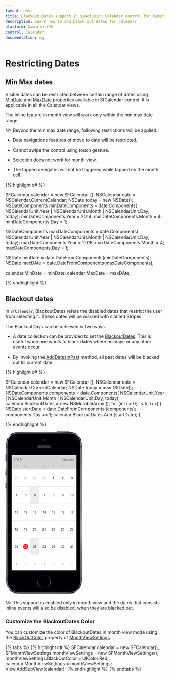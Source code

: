 ```yaml
---
layout: post
title: BlackOut Dates support in Syncfusion Calendar control for Xamarin.iOS
description: Learn how to add black out dates for calendar
platform: Xamarin.iOS
control: Calendar
documentation: ug
---
```


# Restricting Dates

## Min Max dates

Visible dates can be restricted between certain range of dates using [MinDate](https://help.syncfusion.com/cr/cref_files/xamarin-ios/sfcalendar/Syncfusion.SfCalendar.iOS~Syncfusion.SfCalendar.iOS.SFCalendar~MinDate.html) and [MaxDate](https://help.syncfusion.com/cr/cref_files/xamarin-ios/sfcalendar/Syncfusion.SfCalendar.iOS~Syncfusion.SfCalendar.iOS.SFCalendar~MaxDate.html) properties available in SfCalendar control. It is applicable in all the Calendar views.

The inline feature in month view will work only within the min max date range.

N> Beyond the min max date range, following restrictions will be applied.

* Date navigations features of move to date will be restricted.

* Cannot swipe the control using touch gesture.

* Selection does not work for month view. 

* The tapped delegates will not be triggered while tapped on the month cell.  

{% highlight c# %}

SFCalendar  calendar = new SFCalendar ();
NSCalendar date = NSCalendar.CurrentCalendar;
NSDate today = new NSDate();
NSDateComponents minDateComponents = date.Components(
					NSCalendarUnit.Year | NSCalendarUnit.Month | NSCalendarUnit.Day, today);
minDateComponents.Year = 2014;
minDateComponents.Month = 4;
minDateComponents.Day = 1;
			

NSDateComponents maxDateComponents = date.Components(
				NSCalendarUnit.Year | NSCalendarUnit.Month | NSCalendarUnit.Day, today);
maxDateComponents.Year = 2018;
maxDateComponents.Month = 4;
maxDateComponents.Day = 1;

NSDate minDate = date.DateFromComponents(minDateComponents);
NSDate maxDAte = date.DateFromComponents(maxDateComponents);

calendar.MinDate = minDate;
calendar.MaxDate = maxDAte;
	
{% endhighlight %}

## Blackout dates

In `SfCalendar`, BlackoutDates refers the disabled dates that restrict the user from selecting it. These dates will be marked with slanted Stripes. 

The BlackoutDays can be achieved in two ways. 

*	A date collection can be provided to set the [BlackoutDates](https://help.syncfusion.com/cr/cref_files/xamarin-ios/sfcalendar/Syncfusion.SfCalendar.iOS~Syncfusion.SfCalendar.iOS.SFCalendar~BlackoutDates.html). This is useful when one wants to block dates where holidays or any other events occur. 

*	By invoking the [AddDatesInPast](https://help.syncfusion.com/cr/cref_files/xamarin-ios/sfcalendar/Syncfusion.SfCalendar.iOS~Syncfusion.SfCalendar.iOS.SFCalendar~AddDatesInPast.html) method, all past dates will be blacked out till current date.

{% highlight c# %}

SFCalendar  calendar = new SFCalendar ();
NSCalendar date = NSCalendar.CurrentCalendar;
NSDate today = new NSDate();
NSDateComponents components = date.Components(
					NSCalendarUnit.Year | NSCalendarUnit.Month | NSCalendarUnit.Day, today);
calendar.BlackoutDates = new NSMutableArray ();
for (int i = 0; i < 5; i++) 
{
	NSDate startDate = date.DateFromComponents (components);
	components.Day += 1;
	calendar.BlackoutDates.Add (startDate);
}
	
{% endhighlight %}

![BlackoutDates support in Xamarin.iOS Calendar](images/xamarin.ios-calendar-blackout_dates.png)                                        

N> This support is enabled only in month view and the dates that consists inline events will also be disabled, when they are blacked out.

### Customize the BlackoutDates Color
You can customize the color of BlackoutDates in month view mode using the [BlackOutColor](https://help.syncfusion.com/cr/cref_files/xamarin-ios/Syncfusion.SfCalendar.iOS~Syncfusion.SfCalendar.iOS.SFMonthViewSettings~BlackoutColor.html) property of [MonthViewSettings](https://help.syncfusion.com/cr/cref_files/xamarin-ios/Syncfusion.SfCalendar.iOS~Syncfusion.SfCalendar.iOS.SFMonthViewSettings.html).

{% tabs %}
{% highlight c# %}
SFCalendar calendar = new SFCalendar(); 
SFMonthViewSettings monthViewSettings = new SFMonthViewSettings();
monthViewSettings.BlackOutColor = UIColor.Red;
calendar.MonthViewSettings = monthViewSettings;
View.AddSubView(calendar);
{% endhighlight %}
{% endtabs %}
